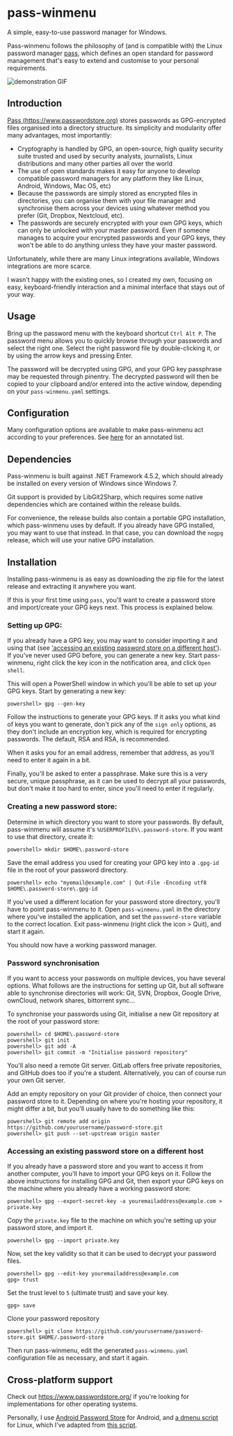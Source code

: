 # pass-winmenu

A simple, easy-to-use password manager for Windows.

Pass-winmenu follows the philosophy of (and is compatible with) the Linux password manager [pass](https://www.passwordstore.org), which defines an open standard for password management that's easy to extend and customise to your personal requirements.

![demonstration GIF](https://i.imgur.com/Yf9XBQn.gif)

## Introduction

[Pass (https://www.passwordstore.org)](https://www.passwordstore.org) stores passwords as GPG-encrypted files organised into a directory structure.
Its simplicity and modularity offer many advantages, most importantly:

- Cryptography is handled by GPG, an open-source, high quality security suite trusted and used by
  security analysts, journalists, Linux distributions and many other parties all over the world
- The use of open standards makes it easy for anyone to develop compatible password managers
  for any platform they like (Linux, Android, Windows, Mac OS, etc)
- Because the passwords are simply stored as encrypted files in directories, you can organise them
  with your file manager and synchronise them across your devices using whatever method you prefer
  (Git, Dropbox, Nextcloud, etc).
- The passwords are securely encrypted with your own GPG keys, which can only be unlocked with
  your master password. Even if someone manages to acquire your encrypted passwords and your GPG keys,
  they won't be able to do anything unless they have your master password.

Unfortunately, while there are many Linux integrations available, Windows integrations are more scarce.

I wasn't happy with the existing ones, so I created my own, focusing on easy, keyboard-friendly
interaction and a minimal interface that stays out of your way.

## Usage

Bring up the password menu with the keyboard shortcut `Ctrl Alt P`.
The password menu allows you to quickly browse through your passwords and select the right one.
Select the right password file by double-clicking it, or by using the arrow keys and pressing Enter.

The password will be decrypted using GPG, and your GPG key passphrase may be requested through pinentry.
The decrypted password will then be copied to your clipboard and/or entered into the active window,
depending on your `pass-winmenu.yaml` settings.

## Configuration

Many configuration options are available to make pass-winmenu act according to your preferences.
See [here](https://github.com/Baggykiin/pass-winmenu/blob/master/pass-winmenu/embedded/default-config.yaml)
for an annotated list.

## Dependencies

Pass-winmenu is built against .NET Framework 4.5.2, which should already be installed on every version
of Windows since Windows 7.

Git support is provided by LibGit2Sharp, which requires some native dependencies which are contained within the
release builds.

For convenience, the release builds also contain a portable GPG installation, which pass-winmenu uses by default.
If you already have GPG installed, you may want to use that instead. In that case, you can download the
`nogpg` release, which will use your native GPG installation.

## Installation

Installing pass-winmenu is as easy as downloading the zip file for the latest release and extracting it anywhere you want.

If this is your first time using `pass`, you'll want to create a password store and import/create your GPG keys next.
This process is explained below.

### Setting up GPG:

If you already have a GPG key, you may want to consider importing it and using that (see ['accessing an existing password store on a different host'](
#accessing-an-existing-password-store-on-a-different-host)).
If you've never used GPG before, you can generate a new key. Start pass-winmenu, right click the key icon
in the notification area, and click `Open shell`.

This will open a PowerShell window in which you'll be able to set up your GPG keys.
Start by generating a new key:

```
powershell> gpg --gen-key
```

Follow the instructions to generate your GPG keys. If it asks you what kind of keys
you want to generate, don't pick any of the `sign only` options, as they don't
include an encryption key, which is required for encrypting passwords.
The default, RSA and RSA, is recommended.

When it asks you for an email address, remember that address, as you'll need to enter
it again in a bit.

Finally, you'll be asked to enter a passphrase. Make sure this is a very secure,
unique passphrase, as it can be used to decrypt all your passwords, but don't
make it *too* hard  to enter, since you'll need to enter it regularly.

### Creating a new password store:

Determine in which directory you want to store your passwords.
By default, pass-winmenu will assume it's `%USERPROFILE%\.password-store`.
If you want to use that directory, create it:
```
powershell> mkdir $HOME\.password-store
```

Save the email address you used for creating your GPG key into a `.gpg-id` file
in the root of your password directory.
```
powershell> echo "myemail@example.com" | Out-File -Encoding utf8 $HOME\.password-store\.gpg-id
```

If you've used a different location for your password store directory, you'll have to point pass-winmenu to it.
Open `pass-winmenu.yaml` in the directory where you've installed the application, and set the `password-store`
variable to the correct location. Exit pass-winmenu (right click the icon > Quit), and start it again.

You should now have a working password manager.

### Password synchronisation

If you want to access your passwords on multiple devices, you have several options.
What follows are the instructions for setting up Git, but all software 
able to synchronise directories will work: Git, SVN, Dropbox, Google Drive, ownCloud, network shares, bittorrent sync...


To synchronise your passwords using Git, initialise a new Git repository at the root of your password store:
```
powershell> cd $HOME\.password-store
powershell> git init
powershell> git add -A
powershell> git commit -m "Initialise password repository"
```

You'll also need a remote Git server. GitLab offers free private repositories, and GitHub does too if
you're a student. Alternatively, you can of course run your own Git server.

Add an empty repository on your Git provider of choice, then connect your password store to it.
Depending on where you're hosting your repository, it might differ a bit, but you'll usually
have to do something like this:

```
powershell> git remote add origin https://github.com/yourusername/password-store.git
powershell> git push --set-upstream origin master
```

### Accessing an existing password store on a different host

If you already have a password store and you want to access it from another computer, you'll have
to import your GPG keys on it. Follow the above instructions for installing GPG and Git, then export
your GPG keys on the machine where you already have a working password store:

```
powershell> gpg --export-secret-key -a youremailaddress@example.com > private.key
```

Copy the `private.key` file to the machine on which you're setting up your password store, and import it.

```
powershell> gpg --import private.key
```

Now, set the key validity so that it can be used to decrypt your password files.

```
powershell> gpg --edit-key youremailaddress@example.com
gpg> trust
```

Set the trust level to `5` (ultimate trust) and save your key.
```
gpg> save
```

Clone your password repository

```
powershell> git clone https://github.com/yourusername/password-store.git $HOME/.password-store
```

Then run pass-winmenu, edit the generated `pass-winmenu.yaml` configuration file as necessary,
and start it again.

## Cross-platform support

Check out https://www.passwordstore.org/ if you're looking for implementations for other operating systems.

Personally, I use [Android Password Store](https://github.com/zeapo/Android-Password-Store) for Android, and [a dmenu script](https://geluk.io/p/passmenu.sh) for Linux, which I've adapted from [this script](https://git.zx2c4.com/password-store/tree/contrib/dmenu).
